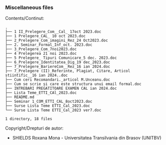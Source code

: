 ### Miscellaneous files

Contents/Continut: 

```
.
├── 1 II_Prelegere_Com__Cal_ 17oct 2023.doc
├── 1 Prelegere_CAL_ 10 oct 2023.doc
├── 2_Prelegere_Com_imagini_Rez_24 Oct2023.doc
├── 2. Seminar_Formal_Inf_oct. 2023.doc
├── 3_Prelegere_Com_7noi2023.doc
├── 4 Prelegerea 21 noi 2023.doc
├── 5 Prelegere_ Tipuri Comunicare_5 dec. 2023.doc
├── 6_Prelegere_Identitatea_Dig_19 dec_2023.doc
├── 7_Prelegere_BariereCom__Rez_16 ian 2024.doc
├── 7_Prelegere (II)_Referinte, Plagiat, Citare, Articol stiintific__16 ian 2024..doc
├── Cum ceri Recomandari._articol M.Unceanu.doc
├── Cum se scrie și care este structura unui email formal.doc
├── INTREBARI PREGATITOARE EXAMEN CAL ian 2024.doc
├── Lista Teme_ETTI_CAl_2023.doc
├── README.md
├── Seminar 1_COM_ETTI_CAL_8oct2023.doc
├── Surse Lista Teme ETTI_Cal_2023.doc
└── Surse Lista Teme ETTI_Cal_2023 ver7.doc

1 directory, 18 files
```

Copyright/Drepturi de autor:
* SHIELDS Roxana Mona - Universitatea Transilvania din Brasov (UNITBV)
